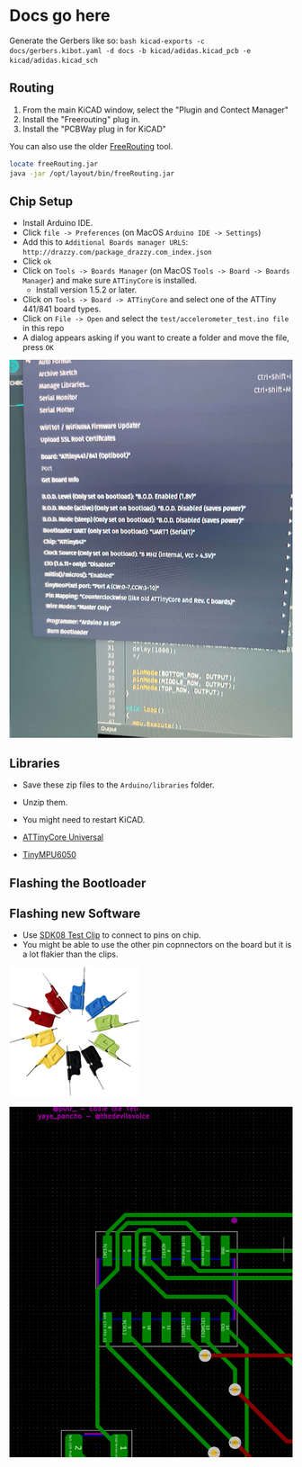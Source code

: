 # Docs go here

Generate the Gerbers like so:
`bash kicad-exports -c docs/gerbers.kibot.yaml -d docs -b kicad/adidas.kicad_pcb -e kicad/adidas.kicad_sch`

## Routing

1. From the main KiCAD window, select the "Plugin and Contect Manager"
2. Install the "Freerouting" plug in.
3. Install the "PCBWay plug in for KiCAD"

You can also use the older [FreeRouting](https://github.com/freerouting/freerouting) tool.

```sh
locate freeRouting.jar
java -jar /opt/layout/bin/freeRouting.jar
```

## Chip Setup

- Install Arduino IDE.
- Click `file -> Preferences` (on MacOS `Arduino IDE -> Settings`)
- Add this to `Additional Boards manager URLS`: `http://drazzy.com/package_drazzy.com_index.json`
- Click `ok`
- Click on `Tools -> Boards Manager` (on MacOS `Tools -> Board -> Boards Manager`) and make sure
  `ATTinyCore` is installed.
  - Install version 1.5.2 or later.
- Click on `Tools -> Board -> ATTinyCore` and select one of the ATTiny 441/841 board types.
- Click on `File -> Open` and select the `test/accelerometer_test.ino file` in this repo
- A dialog appears asking if you want to create a folder and move the file, press `OK`

![Board Settings](images/20230513_213218.jpg?raw=true)

## Libraries

- Save these zip files to the `Arduino/libraries` folder.
- Unzip them.
- You might need to restart KiCAD.

- [ATTinyCore Universal](https://github.com/SpenceKonde/ATTinyCore)
- [TinyMPU6050](https://github.com/gabriel-milan/TinyMPU6050)

## Flashing the Bootloader

## Flashing new Software

- Use [SDK08 Test Clip](https://www.amazon.com/SDK08-Ultra-Small-Micro-Adapters/dp/B0B4DHVDRV/) to connect to pins on chip.
- You might be able to use the other pin copnnectors on the board but it is a lot flakier than the clips.

![Chip pins](https://github.com/DEAD10C5/badge-project-template/blob/main/pcb/docs/images/clip.jpg?raw=true)

![chip](https://github.com/DEAD10C5/badge-2023-tri-poloski/blob/main/pcb/docs/images/T-U23W61080A/BACK-ATTTINY.png?raw=true)
